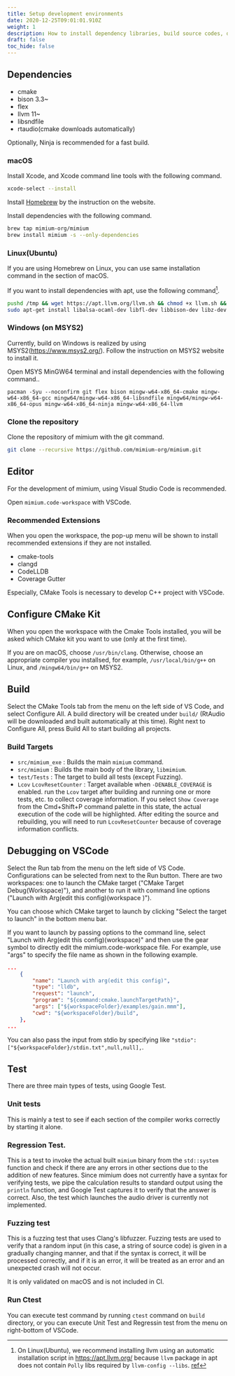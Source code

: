 ```yaml
---
title: Setup development environments
date: 2020-12-25T09:01:01.910Z
weight: 1
description: How to install dependency libraries, build source codes, debug and test.
draft: false
toc_hide: false
---
```

## Dependencies

* cmake
* bison 3.3~
* flex
* llvm 11~
* libsndfile
* rtaudio(cmake downloads automatically)

Optionally, Ninja is recommended for a fast build.

### macOS

Install Xcode, and Xcode command line tools with the following command.

```sh
xcode-select --install
```

Install [Homebrew](https://brew.sh) by the instruction on the website.

Install dependencies with the following command.

```sh
brew tap mimium-org/mimium
brew install mimium -s --only-dependencies
```

### Linux(Ubuntu)

If you are using Homebrew on Linux, you can use same installation command in the section of macOS.

If you want to install dependencies with apt, use the following command[^llvmonubuntu].

[^llvmonubuntu]: On Linux(Ubuntu), we recommend installing llvm using an automatic installation script in https://apt.llvm.org/ because `llvm` package in apt does not contain `Polly` libs required by `llvm-config --libs`. [ref](https://github.com/mimium-org/mimium/issues/60)


```sh
pushd /tmp && wget https://apt.llvm.org/llvm.sh && chmod +x llvm.sh && sudo ./llvm.sh && popd
sudo apt-get install libalsa-ocaml-dev libfl-dev libbison-dev libz-dev libvorbis-dev libsndfile-dev libopus-dev gcc-9 ninja-build
```

### Windows (on MSYS2)

Currently, build on Windows is realized by using MSYS2(https://www.msys2.org/). Follow the instruction on MSYS2 website to install it.

Open MSYS MinGW64 terminal and install dependencies with the following command..

```shell
pacman -Syu --noconfirm git flex bison mingw-w64-x86_64-cmake mingw-w64-x86_64-gcc mingw64/mingw-w64-x86_64-libsndfile mingw64/mingw-w64-x86_64-opus mingw-w64-x86_64-ninja mingw-w64-x86_64-llvm
```

### Clone the repository

Clone the repository of mimium with the git command.

```sh
git clone --recursive https://github.com/mimium-org/mimium.git
```

## Editor

For the development of mimium, using Visual Studio Code is recommended.

Open `mimium.code-workspace` with VSCode.

### Recommended Extensions

When you open the workspace, the pop-up menu will be shown to install recommended extensions if they are not installed.

* cmake-tools
* clangd
* CodeLLDB
* Coverage Gutter

Especially, CMake Tools is necessary to develop C++ project with VSCode.

## Configure CMake Kit

When you open the workspace with the Cmake Tools installed, you will be asked which CMake kit you want to use (only at the first time).

If you are on macOS, choose `/usr/bin/clang`. Otherwise, choose an appropriate compiler you installsed, for example, `/usr/local/bin/g++` on Linux, and `/mingw64/bin/g++` on MSYS2. 

## Build

Select the CMake Tools tab from the menu on the left side of VS Code, and select Configure All. A build directory will be created under `build/` (RtAudio will be downloaded and built automatically at this time).
Right next to Configure All, press Build All to start building all projects.

### Build Targets

- `src/mimium_exe` : Builds the main `mimium` command.
- `src/mimium` : Builds the main body of the library, `libmimium`.
- `test/Tests` : The target to build all tests (except Fuzzing).
- `Lcov` `LcovResetCounter` : Target available when `-DENABLE_COVERAGE` is enabled. run the `Lcov` target after building and running one or more tests, etc. to collect coverage information. If you select `Show Coverage` from the Cmd+Shift+P command palette in this state, the actual execution of the code will be highlighted. After editing the source and rebuilding, you will need to run `LcovResetCounter` because of coverage information conflicts.

## Debugging on VSCode

Select the Run tab from the menu on the left side of VS Code.
Configurations can be selected from next to the Run button. There are two workspaces: one to launch the CMake target ("CMake Target Debug(Workspace)"), and another to run it with command line options ("Launch with Arg(edit this config)(workspace )").

You can choose which CMake target to launch by clicking "Select the target to launch" in the bottom menu bar.

If you want to launch by passing options to the command line, select "Launch with Arg(edit this config)(workspace)" and then use the gear symbol to directly edit the mimium.code-workspace file. For example, use "args" to specify the file name as shown in the following example.

```json
...
	{
		"name": "Launch with arg(edit this config)", 
		"type": "lldb",
		"request": "launch",
		"program": "${command:cmake.launchTargetPath}",
		"args": ["${workspaceFolder}/examples/gain.mmm"], 
		"cwd": "${workspaceFolder}/build", 
	},
...
```

You can also pass the input from stdio by specifying like `"stdio": ["${workspaceFolder}/stdin.txt",null,null],`.

## Test

There are three main types of tests, using Google Test.

### Unit tests

This is mainly a test to see if each section of the compiler works correctly by starting it alone.

### Regression Test.

This is a test to invoke the actual built `mimium` binary from the `std::system` function and check if there are any errors in other sections due to the addition of new features.
Since mimium does not currently have a syntax for verifying tests, we pipe the calculation results to standard output using the `println` function, and Google Test captures it to verify that the answer is correct.
Also, the test which launches the audio driver is currently not implemented.

### Fuzzing test

This is a fuzzing test that uses Clang's libfuzzer.
Fuzzing tests are used to verify that a random input (in this case, a string of source code) is given in a gradually changing manner, and that if the syntax is correct, it will be processed correctly, and if it is an error, it will be treated as an error and an unexpected crash will not occur.

It is only validated on macOS and is not included in CI.


### Run Ctest

You can execute test command by running `ctest` command on `build` directory, or you can execute Unit Test and Regressin test from the menu on right-bottom of VSCode.
